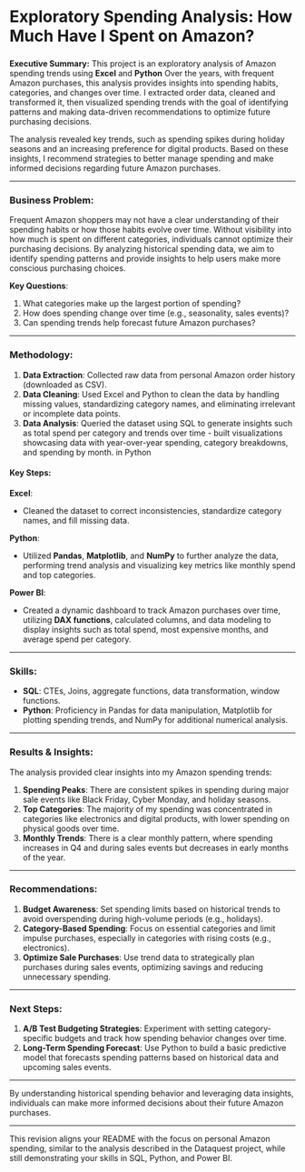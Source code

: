 # **Exploratory Spending Analysis: How Much Have I Spent on Amazon?**

### 

**Executive Summary:**
This project is an exploratory analysis of Amazon spending trends using **Excel** and **Python** Over the years, with frequent Amazon purchases, this analysis provides insights into spending habits, categories, and changes over time. I extracted order data, cleaned and transformed it, then visualized spending trends with the goal of identifying patterns and making data-driven recommendations to optimize future purchasing decisions.

The analysis revealed key trends, such as spending spikes during holiday seasons and an increasing preference for digital products. Based on these insights, I recommend strategies to better manage spending and make informed decisions regarding future Amazon purchases.

---

### **Business Problem:**
Frequent Amazon shoppers may not have a clear understanding of their spending habits or how those habits evolve over time. Without visibility into how much is spent on different categories, individuals cannot optimize their purchasing decisions. By analyzing historical spending data, we aim to identify spending patterns and provide insights to help users make more conscious purchasing choices.

**Key Questions**:
1. What categories make up the largest portion of spending?
2. How does spending change over time (e.g., seasonality, sales events)?
3. Can spending trends help forecast future Amazon purchases?

---

### **Methodology:**
1. **Data Extraction**: Collected raw data from personal Amazon order history (downloaded as CSV).
2. **Data Cleaning**: Used Excel and Python to clean the data by handling missing values, standardizing category names, and eliminating irrelevant or incomplete data points.
3. **Data Analysis**: Queried the dataset using SQL to generate insights such as total spend per category and trends over time - built visualizations showcasing data with year-over-year spending, category breakdowns, and spending by month. in Python

#### **Key Steps**:
**Excel**:
   - Cleaned the dataset to correct inconsistencies, standardize category names, and fill missing data.

**Python**:
   - Utilized **Pandas**, **Matplotlib**, and **NumPy** to further analyze the data, performing trend analysis and visualizing key metrics like monthly spend and top categories.

**Power BI**:
   - Created a dynamic dashboard to track Amazon purchases over time, utilizing **DAX functions**, calculated columns, and data modeling to display insights such as total spend, most expensive months, and average spend per category.

---

### **Skills**:
- **SQL**: CTEs, Joins, aggregate functions, data transformation, window functions.
- **Python**: Proficiency in Pandas for data manipulation, Matplotlib for plotting spending trends, and NumPy for additional numerical analysis.

---

### **Results & Insights**:
The analysis provided clear insights into my Amazon spending trends:

1. **Spending Peaks**: There are consistent spikes in spending during major sale events like Black Friday, Cyber Monday, and holiday seasons.
2. **Top Categories**: The majority of my spending was concentrated in categories like electronics and digital products, with lower spending on physical goods over time.
3. **Monthly Trends**: There is a clear monthly pattern, where spending increases in Q4 and during sales events but decreases in early months of the year.

---

### **Recommendations**:
1. **Budget Awareness**: Set spending limits based on historical trends to avoid overspending during high-volume periods (e.g., holidays).
2. **Category-Based Spending**: Focus on essential categories and limit impulse purchases, especially in categories with rising costs (e.g., electronics).
3. **Optimize Sale Purchases**: Use trend data to strategically plan purchases during sales events, optimizing savings and reducing unnecessary spending.

---

### **Next Steps**:
1. **A/B Test Budgeting Strategies**: Experiment with setting category-specific budgets and track how spending behavior changes over time.
2. **Long-Term Spending Forecast**: Use Python to build a basic predictive model that forecasts spending patterns based on historical data and upcoming sales events.

---

By understanding historical spending behavior and leveraging data insights, individuals can make more informed decisions about their future Amazon purchases.

---

This revision aligns your README with the focus on personal Amazon spending, similar to the analysis described in the Dataquest project, while still demonstrating your skills in SQL, Python, and Power BI.






